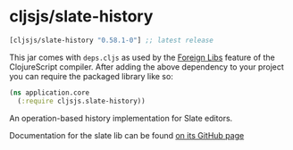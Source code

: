 # cljsjs/slate-history

[](dependency)
```clojure
[cljsjs/slate-history "0.58.1-0"] ;; latest release
```
[](/dependency)

This jar comes with `deps.cljs` as used by the [Foreign Libs][flibs] feature
of the ClojureScript compiler. After adding the above dependency to your project
you can require the packaged library like so:

```clojure
(ns application.core
  (:require cljsjs.slate-history))
```

An operation-based history implementation for Slate editors.

Documentation for the slate lib can be found [on its GitHub page](https://github.com/ianstormtaylor/slate)

[flibs]: https://clojurescript.org/reference/packaging-foreign-deps
